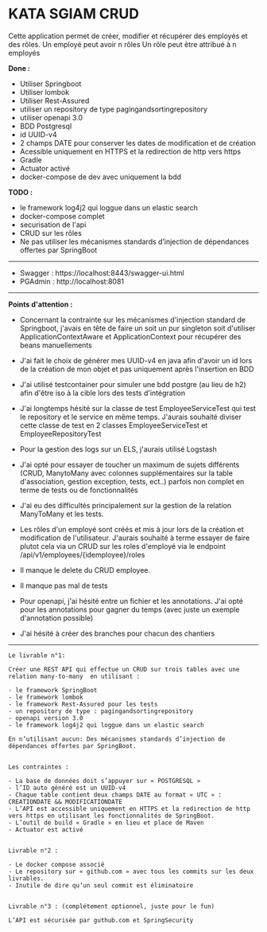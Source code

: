 # KATA SGIAM CRUD

Cette application permet de créer, modifier et récupérer des employés et des rôles.
Un employé peut avoir n rôles
Un rôle peut être attribué à n employés

**Done :**
 - Utiliser Springboot
 - Utiliser lombok
 - Utiliser Rest-Assured
 - utiliser un repository de type pagingandsortingrepository
 - utiliser openapi 3.0
 - BDD Postgresql
 - id UUID-v4
 - 2 champs DATE pour conserver les dates de modification et de création
 - Acessible uniquement en HTTPS et la redirection de http vers https
 - Gradle
 - Actuator activé
 - docker-compose de dev avec uniquement la bdd
 
 
**TODO :** 
 - le framework log4j2 qui loggue dans un elastic search
 - docker-compose complet
 - securisation de l'api
 - CRUD sur les rôles
 - Ne pas utiliser les mécanismes standards d’injection de dépendances offertes par SpringBoot
 ---
 
 - Swagger : https://localhost:8443/swagger-ui.html
 - PGAdmin : http://localhost:8081
 
 ----
 
 **Points d'attention :**

- Concernant la contrainte sur les mécanismes d'injection standard de Springboot, j'avais en tête de faire un soit un pur singleton
soit d'utiliser ApplicationContextAware et ApplicationContext pour récupérer des beans manuellements

- J'ai fait le choix de générer mes UUID-v4 en java afin d'avoir un id lors de la création de mon objet et pas uniquement après l'insertion en BDD

- J'ai utilisé testcontainer pour simuler une bdd postgre (au lieu de h2) afin d'être iso à la cible lors des tests d'intégration

- J'ai longtemps hésité sur la classe de test EmployeeServiceTest qui test le repository et le service en même temps. J'aurais souhaité diviser cette classe de test en 2 classes EmployeeServiceTest et EmployeeRepositoryTest

- Pour la gestion des logs sur un ELS, j'aurais utilisé Logstash

- J'ai opté pour essayer de toucher un maximum de sujets différents (CRUD, ManytoMany avec colonnes supplémentaires sur la table d'association, gestion exception, tests, ect..) parfois non complet en terme de tests ou de fonctionnalités

- J'ai eu des difficultés principalement sur la gestion de la relation ManyToMany et les tests.

- Les rôles d'un employé sont créés et mis à jour lors de la création et modification de l'utilisateur.
  J'aurais souhaité à terme essayer de faire plutot cela via un CRUD sur les roles d'employé via le endpoint /api/v1/employees/{idemployee}/roles

- Il manque le delete du CRUD employee.

- Il manque pas mal de tests

- Pour openapi, j'ai hésité entre un fichier et les annotations. J'ai opté pour les annotations pour gagner du temps (avec juste un exemple d'annotation possible)

- J'ai hésité à créer des branches pour chacun des chantiers

---
```
Le livrable n°1:

Créer une REST API qui effectue un CRUD sur trois tables avec une relation many-to-many  en utilisant :

- le framework SpringBoot
- le framework lombok
- le framework Rest-Assured pour les tests
- un repository de type : pagingandsortingrepository
- openapi version 3.0
- le framework log4j2 qui loggue dans un elastic search
 
En n’utilisant aucun: Des mécanismes standards d’injection de dépendances offertes par SpringBoot.
 

Les contraintes :

- La base de données doit s’appuyer sur « POSTGRESQL »
- l’ID auto généré est un UUID-v4
- Chaque table contient deux champs DATE au format « UTC » : CREATIONDATE && MODIFICATIONDATE
- L’API est accessible uniquement en HTTPS et la redirection de http vers https en utilisant les fonctionnalités de SpringBoot.
- L’outil de build « Gradle » en lieu et place de Maven
- Actuator est activé
 

Livrable n°2 :

- Le docker compose associé
- Le repository sur « github.com » avec tous les commits sur les deux livrables.
- Inutile de dire qu’un seul commit est éliminatoire
 

Livrable n°3 : (complétement optionnel, juste pour le fun)

L’API est sécurisée par guthub.com et SpringSecurity
```